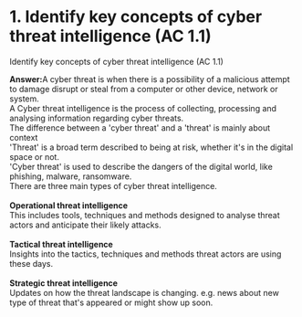 # 1. Identify key concepts of cyber threat intelligence (AC 1.1)

Identify key concepts of cyber threat intelligence (AC 1.1)

**Answer:**&#x41; cyber threat is when there is a possibility of a malicious attempt to damage disrupt or steal from a computer or other device, network or system.\
A Cyber threat intelligence is the process of collecting, processing and analysing information regarding cyber threats.\
The difference between a 'cyber threat' and a 'threat' is mainly about context\
'Threat' is a broad term described to being at risk, whether it's in the digital space or not.\
'Cyber threat' is used to describe the dangers of the digital world, like phishing, malware, ransomware.\
There are three main types of cyber threat intelligence.\
\
**Operational threat intelligence**\
This includes tools, techniques and methods designed to analyse threat actors and anticipate their likely attacks.\
\
**Tactical threat intelligence**\
Insights into the tactics, techniques and methods threat actors are using these days.\
\
**Strategic threat intelligence**\
Updates on how the threat landscape is changing. e.g. news about new type of threat that's appeared or might show up soon.
